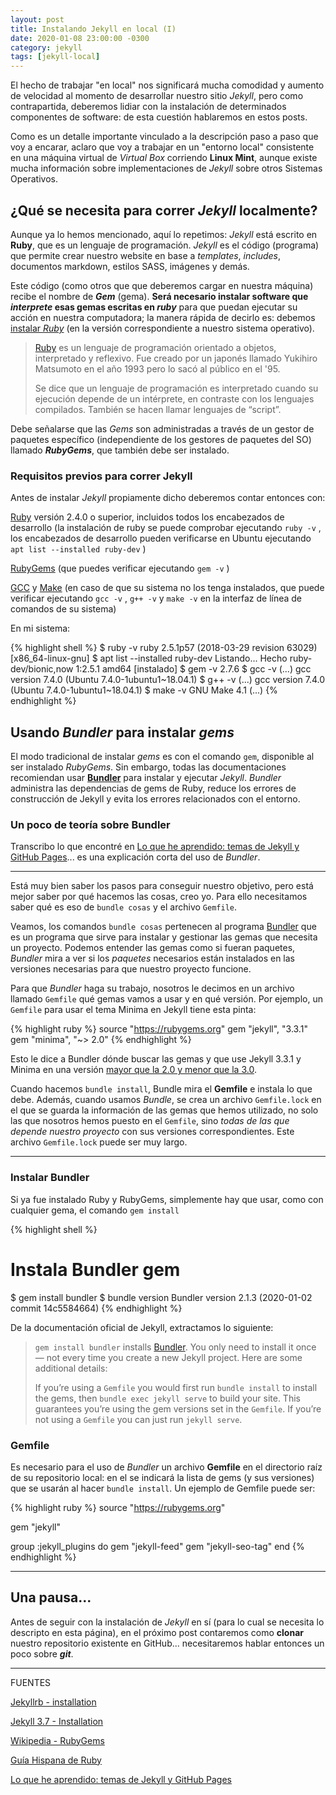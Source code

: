 ```yaml
---
layout: post
title: Instalando Jekyll en local (I)
date: 2020-01-08 23:00:00 -0300
category: jekyll
tags: [jekyll-local]
---
```


El hecho de trabajar "en local" nos significará mucha comodidad y aumento de velocidad al momento de desarrollar nuestro sitio *Jekyll*, pero como contrapartida, deberemos lidiar con la instalación de determinados componentes de software: de esta cuestión hablaremos en estos posts.

Como es un detalle importante vinculado a la descripción paso a paso que voy a encarar, aclaro que voy a trabajar en un "entorno local" consistente en una máquina virtual de *Virtual Box* corriendo **Linux Mint**, aunque existe mucha información sobre implementaciones de *Jekyll* sobre otros Sistemas Operativos.

## ¿Qué se necesita para correr *Jekyll* localmente?

Aunque ya lo hemos mencionado, aquí lo repetimos: *Jekyll* está escrito en **Ruby**, que es un lenguaje de programación. *Jekyll* es el código (programa) que permite crear nuestro website en base a *templates*, *includes*, documentos markdown, estilos SASS, imágenes y demás.

Este código (como otros que que deberemos cargar en nuestra máquina) recibe el nombre de ***Gem*** (gema). **Será necesario instalar software que *interprete* esas gemas escritas en *ruby*** para que puedan ejecutar su acción en nuestra computadora; la manera rápida de decirlo es: debemos [instalar *Ruby*](https://www.ruby-lang.org/en/documentation/installation/) (en la versión correspondiente a nuestro sistema operativo).

> [Ruby](http://www.ruby-lang.org/) es un lenguaje de programación orientado a objetos, interpretado y reflexivo. Fue creado por un japonés llamado Yukihiro Matsumoto en el año 1993 pero lo sacó al público en el '95.  
>
> Se dice que un lenguaje de programación es interpretado cuando su ejecución depende de un intérprete, en contraste con los lenguajes compilados. También se hacen llamar lenguajes de “script”.

Debe señalarse que las *Gems* son administradas a través de un gestor de paquetes específico (independiente de los gestores de paquetes del SO) llamado ***RubyGems***, que también debe ser instalado.

### Requisitos previos para correr Jekyll

Antes de instalar *Jekyll* propiamente dicho deberemos contar entonces con:

[Ruby](https://www.ruby-lang.org/en/downloads/) versión  2.4.0  o superior, incluidos todos los encabezados de desarrollo (la  instalación de ruby se puede comprobar ejecutando `ruby -v` , los encabezados de desarrollo pueden verificarse en Ubuntu ejecutando `apt list --installed ruby-dev` )

[RubyGems](https://rubygems.org/pages/download) (que puedes verificar ejecutando `gem -v` )

[GCC](https://gcc.gnu.org/install/) y [Make](https://www.gnu.org/software/make/) (en caso de que su sistema no los tenga instalados, que puede verificar ejecutando `gcc -v` , `g++ -v` y `make -v` en la interfaz de línea de comandos de su sistema)

En mi sistema:

{% highlight shell %}
$ ruby -v
ruby 2.5.1p57 (2018-03-29 revision 63029) [x86_64-linux-gnu]
$ apt list --installed ruby-dev
Listando... Hecho
ruby-dev/bionic,now 1:2.5.1 amd64 [instalado]
$ gem -v
2.7.6
$ gcc -v
(...)
gcc version 7.4.0 (Ubuntu 7.4.0-1ubuntu1~18.04.1)
$ g++ -v
(...)
gcc version 7.4.0 (Ubuntu 7.4.0-1ubuntu1~18.04.1)
$ make -v
GNU Make 4.1
(...)
{% endhighlight %}

## Usando *Bundler* para instalar *gems*

El modo tradicional de instalar *gems* es con el comando `gem`, disponible al ser instalado *RubyGems*. Sin embargo, todas las documentaciones recomiendan usar [**Bundler**](http://bundler.io/) para instalar y ejecutar *Jekyll*. *Bundler* administra las dependencias de gems de Ruby, reduce los errores de construcción de Jekyll y evita los errores relacionados con el entorno.

### Un poco de teoría sobre Bundler

Transcribo lo que encontré en [Lo que he aprendido: temas de Jekyll y GitHub Pages](https://ondahostil.wordpress.com/2017/02/24/lo-que-he-aprendido-temas-de-jekyll-y-github-pages/)... es una explicación corta del uso de *Bundler*.

***

Está muy bien saber los pasos para conseguir nuestro objetivo, pero está mejor saber por qué hacemos las cosas, creo yo. Para ello necesitamos saber qué es eso de `bundle cosas` y el archivo `Gemfile`.

Veamos, los comandos `bundle cosas` pertenecen al programa [Bundler](http://bundler.io/) que es un programa que sirve para instalar y gestionar las gemas que necesita un proyecto. Podemos entender las gemas como si fueran paquetes, *Bundler* mira a ver si los *paquetes* necesarios están instalados en las versiones necesarias para que nuestro proyecto funcione.

Para que *Bundler* haga su trabajo, nosotros le decimos en un archivo llamado `Gemfile` qué gemas vamos a usar y en qué versión. Por ejemplo, un `Gemfile` para usar el tema Minima en Jekyll tiene esta pinta:

{% highlight ruby %}
source "https://rubygems.org"
gem "jekyll", "3.3.1"
gem "minima", "~> 2.0"
{% endhighlight %}

Esto le dice a Bundler dónde buscar las gemas y que use Jekyll 3.3.1 y Minima en una versión [mayor que la 2.0 y menor que la 3.0](https://robots.thoughtbot.com/rubys-pessimistic-operator).

Cuando hacemos `bundle install`, Bundle mira el **Gemfile** e instala lo que debe. Además, cuando usamos *Bundle*, se crea un archivo `Gemfile.lock` en el que se guarda la información de las gemas que hemos utilizado, no solo las que nosotros hemos puesto en el `Gemfile`, sino *todas de las que depende nuestro proyecto* con sus versiones correspondientes. Este archivo `Gemfile.lock` puede ser muy largo.

***

### Instalar Bundler

Si ya fue instalado Ruby y RubyGems, simplemente hay que usar, como con cualquier gema, el comando `gem install`

{% highlight shell %}
# Instala Bundler gem
$ gem install bundler
$ bundle version
Bundler version 2.1.3 (2020-01-02 commit 14c5584664)
{% endhighlight %}

De la documentación oficial de Jekyll, extractamos lo siguiente:

> `gem install bundler` installs [Bundler](https://rubygems.org/gems/bundler). You only need to install it once — not every time you create a new Jekyll project. Here are some additional details:
>
> If you’re using a `Gemfile` you would first run `bundle install` to install the gems, then `bundle exec jekyll serve` to build your site. This guarantees you’re using the gem versions set in the `Gemfile`. If you’re not using a `Gemfile` you can just run `jekyll serve`.

### Gemfile

Es necesario para el uso de *Bundler* un archivo **Gemfile** en el directorio raíz de su repositorio local: en el se indicará la lista de gems (y sus versiones) que se usarán al hacer `bundle install`. Un ejemplo de Gemfile puede ser:

{% highlight ruby %}
source "https://rubygems.org"

gem "jekyll"

group :jekyll_plugins do
  gem "jekyll-feed"
  gem "jekyll-seo-tag"
end
{% endhighlight %}

***

## Una pausa...

Antes de seguir con la instalación de *Jekyll* en sí (para lo cual se necesita lo descripto en esta página), en el próximo post contaremos como **clonar** nuestro repositorio existente en GitHub... necesitaremos hablar entonces un poco sobre ***git***.



***



FUENTES

[Jekyllrb - installation](https://jekyllrb.com/docs/installation/)

[Jekyll 3.7 - Installation](https://code-examples.net/es/docs/jekyll/installation/index)

[Wikipedia - RubyGems](https://es.wikipedia.org/wiki/RubyGems)

[Guía Hispana de Ruby](http://www.maestrosdelweb.com/ruby/ )

[Lo que he aprendido: temas de Jekyll y GitHub Pages](https://ondahostil.wordpress.com/2017/02/24/lo-que-he-aprendido-temas-de-jekyll-y-github-pages/)
